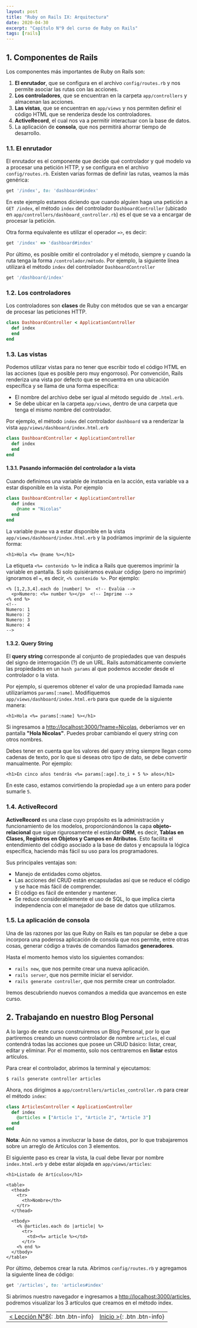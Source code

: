 ```yaml
---
layout: post
title: "Ruby on Rails IX: Arquitectura"
date: 2020-04-30
excerpt: "Capítulo N°9 del curso de Ruby on Rails"
tags: [rails]
---
```


## 1. Componentes de Rails

Los componentes más importantes de Ruby on Rails son:

1. **El enrutador**, que se configura en el archivo `config/routes.rb` y nos permite asociar las rutas con las acciones.
2. **Los controladores**, que se encuentran en la carpeta `app/controllers` y almacenan las acciones.
3. **Las vistas**, que se encuentran en `app/views` y nos permiten definir el código HTML que se renderiza desde los controladores.
4. **ActiveRecord**, el cual nos va a permitir interactuar con la base de datos.
5. La aplicación de **consola**, que nos permitirá ahorrar tiempo de desarrollo.

### 1.1. El enrutador

El enrutador es el componente que decide qué controlador y qué modelo va a procesar una petición HTTP, y se configura en el archivo `config/routes.rb`. Existen varias formas de definir las rutas, veamos la más genérica:

``` rb
get '/index', to: 'dashboard#index'
```

En este ejemplo estamos diciendo que cuando alguien haga una petición a `GET /index`, el método `index` del controlador `DashboardController` (ubicado en `app/controllers/dashboard_controller.rb`) es el que se va a encargar de procesar la petición.

Otra forma equivalente es utilizar el operador `=>`, es decir:

``` rb
get '/index' => 'dashboard#index'
```

Por último, es posible omitir el controlador y el método, siempre y cuando la ruta tenga la forma `/controlador/método`. Por ejemplo, la siguiente línea utilizará el método `index` del controlador `DashboardController`

``` rb
get '/dashboard/index'
```

### 1.2. Los controladores

Los controladores son **clases** de Ruby con métodos que se van a encargar de procesar las peticiones HTTP.

``` rb
class DashboardController < ApplicationController
  def index
  end
end
```

### 1.3. Las vistas

Podemos utilizar vistas para no tener que escribir todo el código HTML en las acciones (que es posible pero muy engorroso). Por convención, Rails renderiza una vista por defecto que se encuentra en una ubicación específica y se llama de una forma específica:

* El nombre del archivo debe ser igual al método seguido de `.html.erb`.
* Se debe ubicar en la carpeta `app/views`, dentro de una carpeta que tenga el mismo nombre del controlador.

Por ejemplo, el método `index` del controlador `dashboard` va a renderizar la vista `app/views/dashboard/index.html.erb`

``` rb
class DashboardController < ApplicationController
  def index
  end
end
```

#### 1.3.1. Pasando información del controlador a la vista

Cuando definimos una variable de instancia en la acción, esta variable va a estar disponible en la vista. Por ejemplo

``` rb
class DashboardController < ApplicationController
  def index
    @name = "Nicolas"
  end
end
```

La variable `@name` va a estar disponible en la vista `app/views/dashboard/index.html.erb` y la podríamos imprimir de la siguiente forma:

``` erb
<h1>Hola <%= @name %></h1>
```

La etiqueta `<%= contenido %>` le indica a Rails que queremos imprimir la variable en pantalla. Si solo quisiéramos evaluar código (pero no imprimir) ignoramos el `=`, es decir, `<% contenido %>`. Por ejemplo:

``` erb
<% [1,2,3,4].each do |number| %>  <!-- Evalúa -->
  <p>Numero: <%= number %></p>  <!-- Imprime -->
<% end %>
<!--
Numero: 1
Numero: 2
Numero: 3
Numero: 4
-->
```

#### 1.3.2. Query String

El **query string** corresponde al conjunto de propiedades que van después del signo de interrogación (?) de un URL. Rails automáticamente convierte las propiedades en un `hash params` al que podemos acceder desde el controlador o la vista.

Por ejemplo, si queremos obtener el valor de una propiedad llamada `name` utilizaríamos `params[:name]`. Modifiquemos `app/views/dashboard/index.html.erb` para que quede de la siguiente manera:

``` erb
<h1>Hola <%= params[:name] %></h1>
```

Si ingresamos a [http://localhost:3000/?name=Nicolas](http://localhost:3000/?name=Nicolas), deberíamos ver en pantalla **"Hola Nicolas"**. Puedes probar cambiando el query string con otros nombres.

Debes tener en cuenta que los valores del query string siempre llegan como cadenas de texto, por lo que si deseas otro tipo de dato, se debe convertir manualmente. Por ejemplo:

``` erb
<h1>En cinco años tendrás <%= params[:age].to_i + 5 %> años</h1>
```

En este caso, estamos convirtiendo la propiedad `age` a un entero para poder sumarle `5`.

### 1.4. ActiveRecord

**ActiveRecord** es una clase cuyo propósito es la administración y funcionamiento de los modelos, proporcionándonos la capa **objeto-relacional** que sigue rigurosamente el estándar **ORM**, es decir, **Tablas en Clases, Registros en Objetos y Campos en Atributos**. Esto facilita el entendimiento del código asociado a la base de datos y encapsula la lógica específica, haciendo más fácil su uso para los programadores.

Sus principales ventajas son:
* Manejo de entidades como objetos.
* Las acciones del CRUD están encapsuladas así que se reduce el código y se hace más fácil de comprender.
* El código es fácil de entender y mantener.
* Se reduce considerablemente el uso de SQL, lo que implica cierta independencia con el manejador de base de datos que utilizamos.

### 1.5. La aplicación de consola

Una de las razones por las que Ruby on Rails es tan popular se debe a que incorpora una poderosa aplicación de consola que nos permite, entre otras cosas, generar código a través de comandos llamados **generadores**.

Hasta el momento hemos visto los siguientes comandos:

* `rails new`, que nos permite crear una nueva aplicación.
* `rails server`, que nos permite iniciar el servidor.
* `rails generate controller`, que nos permite crear un controlador.

Iremos descubriendo nuevos comandos a medida que avancemos en este curso.

## 2. Trabajando en nuestro Blog Personal

A lo largo de este curso construiremos un Blog Personal, por lo que partiremos creando un nuevo controlador de nombre `articles`, el cual contendrá todas las acciones que posee un CRUD básico: listar, crear, editar y eliminar. Por el momento, solo nos centraremos en **listar** estos artículos.

Para crear el controlador, abrimos la terminal y ejecutamos:

```
$ rails generate controller articles
```

Ahora, nos dirigimos a `app/controllers/articles_controller.rb` para crear el método `index`:

``` rb
class ArticlesController < ApplicationController
  def index
    @articles = ["Article 1", "Article 2", "Article 3"]
  end
end
```

**Nota**: Aún no vamos a involucrar la base de datos, por lo que trabajaremos sobre un arreglo de Artículos con 3 elementos.

El siguiente paso es crear la vista, la cual debe llevar por nombre `index.html.erb` y debe estar alojada en `app/views/articles`:

``` erb
<h1>Listado de Artículos</h1>

<table>
  <thead>
    <tr>
      <th>Nombre</th>
    </tr>
  </thead>
  
  <tbody>
    <% @articles.each do |article| %>
      <tr>
        <td><%= article %></td>
      </tr>
    <% end %>
  </tbody>
</table>
```

Por último, debemos crear la ruta. Abrimos `config/routes.rb` y agregamos la siguiente línea de código:

``` rb
get '/articles', to: 'articles#index'
```

Si abrimos nuestro navegador e ingresamos a [http://localhost:3000/articles](http://localhost:3000/articles), podremos visualizar los 3 artículos que creamos en el método index.

|     |     |
|:----|----:|
| [< Lección N°8](https://nisoto.github.io/rails-viii-ruby-on-rails/){: .btn .btn-info} | [Inicio >](https://nisoto.github.io/blog/){: .btn .btn-info} |
